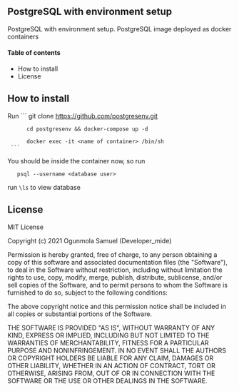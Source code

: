 ## PostgreSQL with environment setup ##
PostgreSQL with environment setup. PostgreSQL image deployed as docker containers


#### Table of contents ####
 - How to install 
 - License

## How to install ##

Run 
     ```
          git clone https://github.com/postgresenv.git

          cd postgresenv && docker-compose up -d

          docker exec -it <name of container> /bin/sh 
     ```

You should be inside the container now, so run 
   ``` 
      psql --username <database user>
   ```

run 
`\ls`
to view database


## License ##
MIT License

Copyright (c) 2021 Ogunmola Samuel (Developer_mide)

Permission is hereby granted, free of charge, to any person obtaining a copy
of this software and associated documentation files (the "Software"), to deal
in the Software without restriction, including without limitation the rights
to use, copy, modify, merge, publish, distribute, sublicense, and/or sell
copies of the Software, and to permit persons to whom the Software is
furnished to do so, subject to the following conditions:

The above copyright notice and this permission notice shall be included in all
copies or substantial portions of the Software.

THE SOFTWARE IS PROVIDED "AS IS", WITHOUT WARRANTY OF ANY KIND, EXPRESS OR
IMPLIED, INCLUDING BUT NOT LIMITED TO THE WARRANTIES OF MERCHANTABILITY,
FITNESS FOR A PARTICULAR PURPOSE AND NONINFRINGEMENT. IN NO EVENT SHALL THE
AUTHORS OR COPYRIGHT HOLDERS BE LIABLE FOR ANY CLAIM, DAMAGES OR OTHER
LIABILITY, WHETHER IN AN ACTION OF CONTRACT, TORT OR OTHERWISE, ARISING FROM,
OUT OF OR IN CONNECTION WITH THE SOFTWARE OR THE USE OR OTHER DEALINGS IN THE
SOFTWARE.


